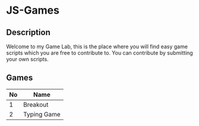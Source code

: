 # JS-Games

## Description
Welcome to my Game Lab, this is the place where you will find easy game scripts which you are free to contribute to. You can contribute by submitting your own scripts.

## Games
|No|Name|
|---|---|
|1|Breakout|
|2|Typing Game|
